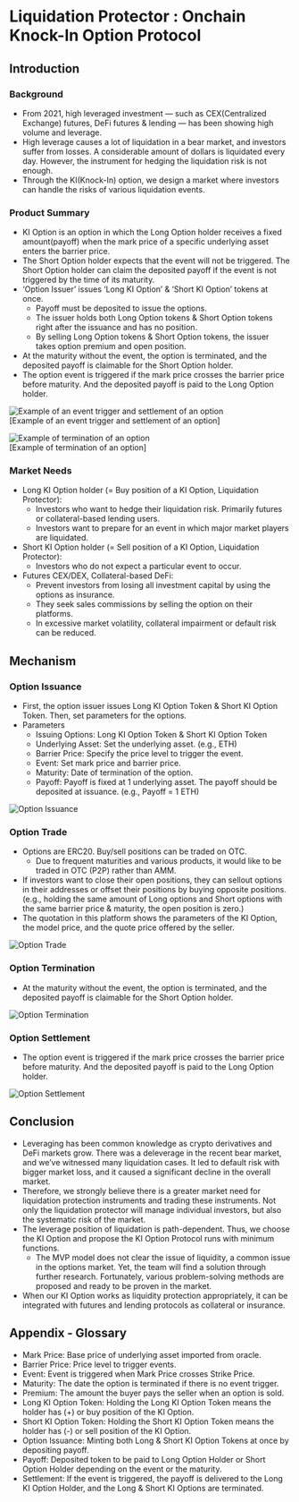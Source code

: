# Liquidation Protector : Onchain Knock-In Option Protocol

## Introduction

### Background
* From 2021, high leveraged investment — such as CEX(Centralized Exchange) futures, DeFi futures & lending — has been showing high volume and leverage.
* High leverage causes a lot of liquidation in a bear market, and investors suffer from losses. A considerable amount of dollars is liquidated every day. However, the instrument for hedging the liquidation risk is not enough.
* Through the KI(Knock-In) option, we design a market where investors can handle the risks of various liquidation events.

### Product Summary
* KI Option is an option in which the Long Option holder receives a fixed amount(payoff) when the mark price of a specific underlying asset enters the barrier price.
* The Short Option holder expects that the event will not be triggered. The Short Option holder can claim the deposited payoff if the event is not triggered by the time of its maturity.
* ‘Option Issuer’ issues ‘Long KI Option’ & ‘Short KI Option’ tokens at once.
    - Payoff must be deposited to issue the options.
    - The issuer holds both Long Option tokens & Short Option tokens right after the issuance and has no position.
    - By selling Long Option tokens & Short Option tokens, the issuer takes option premium and open position.
* At the maturity without the event, the option is terminated, and the deposited payoff is claimable for the Short Option holder.
* The option event is triggered if the mark price crosses the barrier price before maturity. And the deposited payoff is paid to the Long Option holder.

![Example of an event trigger and settlement of an option](./images/1.png)  
[Example of an event trigger and settlement of an option]

![Example of termination of an option](./images/2.png)  
[Example of termination of an option]


### Market Needs
* Long KI Option holder (= Buy position of a KI Option, Liquidation Protector):
    - Investors who want to hedge their liquidation risk. Primarily futures or collateral-based lending users.
    - Investors want to prepare for an event in which major market players are liquidated.
* Short KI Option holder (= Sell position of a KI Option, Liquidation Protector):
    - Investors who do not expect a particular event to occur.
* Futures CEX/DEX, Collateral-based DeFi:
    - Prevent investors from losing all investment capital by using the options as insurance.
    - They seek sales commissions by selling the option on their platforms.
    - In excessive market volatility, collateral impairment or default risk can be reduced.

## Mechanism
### Option Issuance
* First, the option issuer issues Long KI Option Token & Short KI Option Token. Then, set parameters for the options.
* Parameters
    - Issuing Options: Long KI Option Token & Short KI Option Token
    - Underlying Asset: Set the underlying asset. (e.g., ETH)
    - Barrier Price: Specify the price level to trigger the event.
    - Event: Set mark price and barrier price.
    - Maturity: Date of termination of the option.
    - Payoff: Payoff is fixed at 1 underlying asset. The payoff should be deposited at issuance. (e.g., Payoff = 1 ETH)

![Option Issuance](./images/3.png)  

### Option Trade
* Options are ERC20. Buy/sell positions can be traded on OTC.
    - Due to frequent maturities and various products, it would like to be traded in OTC (P2P) rather than AMM.
* If investors want to close their open positions, they can sellout options in their addresses or offset their positions by buying opposite positions.
(e.g., holding the same amount of Long options and Short options with the same barrier price & maturity, the open position is zero.)
* The quotation in this platform shows the parameters of the KI Option, the model price, and the quote price offered by the seller.

![Option Trade](./images/4.png)  

### Option Termination
* At the maturity without the event, the option is terminated, and the deposited payoff is claimable for the Short Option holder.

![Option Termination](./images/5.png)  

### Option Settlement
* The option event is triggered if the mark price crosses the barrier price before maturity. And the deposited payoff is paid to the Long Option holder.

![Option Settlement](./images/6.png)  

## Conclusion
* Leveraging has been common knowledge as crypto derivatives and DeFi markets grow. There was a deleverage in the recent bear market, and we’ve witnessed many liquidation cases. It led to default risk with bigger market loss, and it caused a significant decline in the overall market.
* Therefore, we strongly believe there is a greater market need for liquidation protection instruments and trading these instruments. Not only the liquidation protector will manage individual investors, but also the systematic risk of the market.
* The leverage position of liquidation is path-dependent. Thus, we choose the KI Option and propose the KI Option Protocol runs with minimum functions.
    - The MVP model does not clear the issue of liquidity, a common issue in the options market. Yet, the team will find a solution through further research. Fortunately, various problem-solving methods are proposed and ready to be proven in the market.
* When our KI Option works as liquidity protection appropriately, it can be integrated with futures and lending protocols as collateral or insurance.

## Appendix - Glossary
* Mark Price: Base price of underlying asset imported from oracle.
* Barrier Price: Price level to trigger events.
* Event: Event is triggered when Mark Price crosses Strike Price.
* Maturity: The date the option is terminated if there is no event trigger.
* Premium: The amount the buyer pays the seller when an option is sold.
* Long KI Option Token: Holding the Long KI Option Token means the holder has (+) or buy position of the KI Option.
* Short KI Option Token: Holding the Short KI Option Token means the holder has (-) or sell position of the KI Option.
* Option Issuance: Minting both Long & Short KI Option Tokens at once by depositing payoff.
* Payoff: Deposited token to be paid to Long Option Holder or Short Option Holder depending on the event or the maturity.
* Settlement: If the event is triggered, the payoff is delivered to the Long KI Option Holder, and the Long & Short KI Options are terminated.